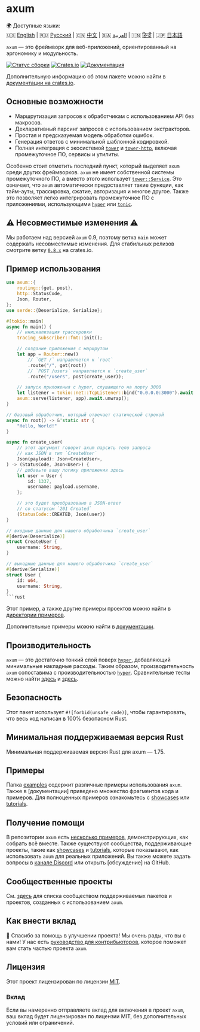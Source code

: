 # axum

🌍 Доступные языки:  
🇺🇸 [English](README.md) | 🇷🇺 [Русский](README.ru.md) | 🇨🇳 [中文](README.zh.md) | 🇸🇦 [العربية](README.ar.md) | 🇮🇳 [हिन्दी](README.hi.md) | 🇯🇵 [日本語](README.ja.md)

`axum` — это фреймворк для веб-приложений, ориентированный на эргономику и модульность.

[![Статус сборки](https://github.com/tokio-rs/axum/actions/workflows/CI.yml/badge.svg?branch=main)](https://github.com/tokio-rs/axum/actions/workflows/CI.yml)
[![Crates.io](https://img.shields.io/crates/v/axum)](https://crates.io/crates/axum)
[![Документация](https://docs.rs/axum/badge.svg)][docs]

Дополнительную информацию об этом пакете можно найти в [документации на crates.io][docs].

## Основные возможности

- Маршрутизация запросов к обработчикам с использованием API без макросов.
- Декларативный парсинг запросов с использованием экстракторов.
- Простая и предсказуемая модель обработки ошибок.
- Генерация ответов с минимальной шаблонной кодировкой.
- Полная интеграция с экосистемой [`tower`] и [`tower-http`], включая промежуточное ПО, сервисы и утилиты.

Особенно стоит отметить последний пункт, который выделяет `axum` среди других фреймворков. `axum` не имеет собственной системы промежуточного ПО, а вместо этого использует [`tower::Service`]. Это означает, что `axum` автоматически предоставляет такие функции, как тайм-ауты, трассировка, сжатие, авторизация и многое другое. Также это позволяет легко интегрировать промежуточное ПО с приложениями, использующими [`hyper`] или [`tonic`].

## ⚠ Несовместимые изменения ⚠

Мы работаем над версией `axum` 0.9, поэтому ветка `main` может содержать несовместимые изменения. Для стабильных релизов смотрите ветку [`0.8.x`] на crates.io.

[`0.8.x`]: https://github.com/tokio-rs/axum/tree/v0.8.x

## Пример использования

````rust
use axum::{
    routing::{get, post},
    http::StatusCode,
    Json, Router,
};
use serde::{Deserialize, Serialize};

#[tokio::main]
async fn main() {
    // инициализация трассировки
    tracing_subscriber::fmt::init();

    // создание приложения с маршрутом
    let app = Router::new()
        // `GET /` направляется к `root`
        .route("/", get(root))
        // `POST /users` направляется к `create_user`
        .route("/users", post(create_user));

    // запуск приложения с hyper, слушающего на порту 3000
    let listener = tokio::net::TcpListener::bind("0.0.0.0:3000").await.unwrap();
    axum::serve(listener, app).await.unwrap();
}

// базовый обработчик, который отвечает статической строкой
async fn root() -> &'static str {
    "Hello, World!"
}

async fn create_user(
    // этот аргумент говорит axum парсить тело запроса
    // как JSON в тип `CreateUser`
    Json(payload): Json<CreateUser>,
) -> (StatusCode, Json<User>) {
    // добавьте вашу логику приложения здесь
    let user = User {
        id: 1337,
        username: payload.username,
    };

    // это будет преобразовано в JSON-ответ
    // со статусом `201 Created`
    (StatusCode::CREATED, Json(user))
}

// входные данные для нашего обработчика `create_user`
#[derive(Deserialize)]
struct CreateUser {
    username: String,
}

// выходные данные для нашего обработчика `create_user`
#[derive(Serialize)]
struct User {
    id: u64,
    username: String,
}
```rust

````

Этот пример, а также другие примеры проектов можно найти в [директории примеров][examples].

Дополнительные примеры можно найти в [документации][docs].

## Производительность

`axum` — это достаточно тонкий слой поверх [`hyper`], добавляющий минимальные накладные расходы. Таким образом, производительность `axum` сопоставима с производительностью [`hyper`]. Сравнительные тесты можно найти [здесь](https://github.com/programatik29/rust-web-benchmarks) и [здесь](https://web-frameworks-benchmark.netlify.app/result?l=rust).

## Безопасность

Этот пакет использует `#![forbid(unsafe_code)]`, чтобы гарантировать, что весь код написан в 100% безопасном Rust.

## Минимальная поддерживаемая версия Rust

Минимальная поддерживаемая версия Rust для axum — 1.75.

## Примеры

Папка [examples] содержит различные примеры использования `axum`. Также в \[документации] приведено множество фрагментов кода и примеров. Для полноценных примеров ознакомьтесь с [showcases] или [tutorials].

## Получение помощи

В репозитории `axum` есть [несколько примеров][examples], демонстрирующих, как собрать всё вместе. Также существуют сообщества, поддерживающие проекты, такие как [showcases] и [tutorials], которые показывают, как использовать `axum` для реальных приложений. Вы также можете задать вопросы в [канале Discord][chat] или открыть \[обсуждение] на GitHub.

## Сообщественные проекты

См. [здесь][ecosystem] для списка сообществом поддерживаемых пакетов и проектов, созданных с использованием `axum`.

## Как внести вклад

🎈 Спасибо за помощь в улучшении проекта! Мы очень рады, что вы с нами! У нас есть [руководство для контрибьюторов][contributing], которое поможет вам стать частью проекта `axum`.

## Лицензия

Этот проект лицензирован по лицензии [MIT][license].

### Вклад

Если вы намеренно отправляете вклад для включения в проект `axum`, ваш вклад будет лицензирован по лицензии MIT, без дополнительных условий или ограничений.

[readme-example]: https://github.com/tokio-rs/axum/tree/main/examples/readme
[examples]: https://github.com/tokio-rs/axum/tree/main/examples
[docs]: https://docs.rs/axum
[`tower`]: https://crates.io/crates/tower
[`hyper`]: https://crates.io/crates/hyper
[`tower-http`]: https://crates.io/crates/tower-http
[`tonic`]: https://crates.io/crates/tonic
[contributing]: https://github.com/tokio-rs/axum/blob/main/CONTRIBUTING.md
[chat]: https://discord.gg/tokio
[discussion]: https://github.com/tokio-rs/axum/discussions/new?category=q-a
[`tower::Service`]: https://docs.rs/tower/latest/tower/trait.Service.html
[ecosystem]: https://github.com/tokio-rs/axum/blob/main/ECOSYSTEM.md
[showcases]: https://github.com/tokio-rs/axum/blob/main/ECOSYSTEM.md#project-showcase
[tutorials]: https://github.com/tokio-rs/axum/blob/main/ECOSYSTEM.md#tutorials
[license]: https://github.com/tokio-rs/axum/blob/main/axum/LICENSE

